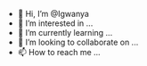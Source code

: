 - 👋 Hi, I’m @Igwanya
- 👀 I’m interested in ...
- 🌱 I’m currently learning ...
- 💞️ I’m looking to collaborate on ...
- 📫 How to reach me ...

<!---
Igwanya/Igwanya is a ✨ special ✨ repository because its `README.md` (this file) appears on your GitHub profile.
You can click the Preview link to take a look at your changes.
--->
